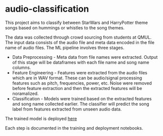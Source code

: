 # audio-classification
This project aims to classify between StarWars and HarryPotter theme songs based on hummings or whistles to the song themes.

The data was collected through crowd sourcing from students at QMUL. The input data consists of the audio file and meta data encoded in the file name of audio files. The ML pipeline involves three stages. 
- Data Preprocessing - Meta data from file names were extracted. Output of this stage will be dataframes with each file name and song name columns.
- Feature Engineering - Features were extracted from the audio files which are in WAV format. These can be audio/signal processing features such as pitch, frequencies, power, etc. Noise were removed before feature extraction and  then the extracted features will be noramalized.
- Classification - Models were trained based on the extracted features and song name collected earlier. The classifier will predict the song label from features extracted from unseen audio data.

The trained model is deployed [here](http://starwarsvspotter.herokuapp.com/)

Each step is documented in the training and deployment notebooks.